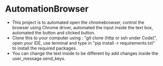 # AutomationBrowser
- This project is to automated open the chromebrowser, control the browser using Chrome driver, automated the input inside the text box, automated the button and clicked button.
- Clone this to your computer using : "git clone (http or ssh under Code)", open your IDE, use terminal and type in "pip install -r requirements.txt" to install the required packages.
- You can change the text inside to be different by add changes inside the user_message.send_keys.

